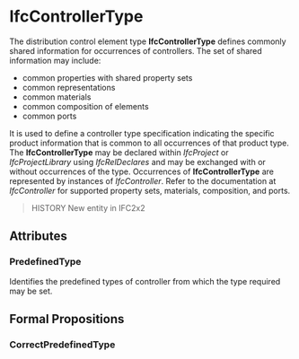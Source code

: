 # IfcControllerType

The distribution control element type **IfcControllerType** defines commonly shared information for occurrences of controllers. The set of shared information may include:

* common properties with shared property sets
* common representations
* common materials
* common composition of elements
* common ports
<!-- end of short definition -->

It is used to define a controller type specification indicating the specific product information that is common to all occurrences of that product type. The **IfcControllerType** may be declared within _IfcProject_ or _IfcProjectLibrary_ using _IfcRelDeclares_ and may be exchanged with or without occurrences of the type. Occurrences of **IfcControllerType** are represented by instances of _IfcController_. Refer to the documentation at _IfcController_ for supported property sets, materials, composition, and ports.

> HISTORY New entity in IFC2x2

## Attributes

### PredefinedType
Identifies the predefined types of controller from which the type required may be set.

## Formal Propositions

### CorrectPredefinedType

